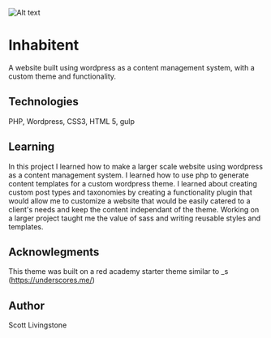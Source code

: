 ![Alt text](/screenshot.png?raw=true "Inhabitent Screenshot")

# Inhabitent 

A website built using wordpress as a content management system, with a custom theme and functionality.

## Technologies
PHP, Wordpress, CSS3, HTML 5, gulp

## Learning

In this project I learned how to make a larger scale website using wordpress as a content management system. I learned how to use php to generate content templates for a custom wordpress theme. I learned about creating custom post types and taxonomies by creating a functionality plugin that would allow me to customize a website that would be easily catered to a client's needs and keep the content independant of the theme.
Working on a larger project taught me the value of sass and writing reusable styles and templates.

## Acknowlegments

This theme was built on a red academy starter theme similar to _s (https://underscores.me/)

## Author

Scott Livingstone
